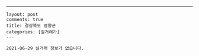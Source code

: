 ---
    layout: post
    comments: true
    title: 경상북도 영양군
    categories: [실거래가]
    ---

    2021-06-29 실거래 정보가 없습니다.

    